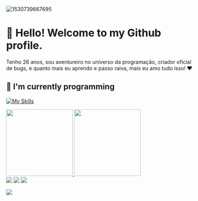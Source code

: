 
![1530739667695](https://github.com/Salops/Salops/assets/104448348/546ce2f6-e167-437c-8244-e5114c75ab85)




# 👋 Hello! Welcome to my Github profile.
Tenho 26 anos, sou aventureiro no universo da programação, criador oficial de bugs, e quanto mais eu aprendo e passo raiva, mais eu amo tudo isso! ❤

## 🌱 I'm currently programming
[![My Skills](https://skillicons.dev/icons?i=androidstudio,angular,bash,c,cs,cpp,css,dart,django,docker,flutter,git,github,gitlab,gradle,html,ai,instagram,java,js,jquery,linkedin,linux,nodejs,php,ts,twitter&theme=dark)](https://skillicons.dev)


<div>
<a href="https://github.com/salops">
<img loading="lazy" height="180em" src="https://github-readme-stats.vercel.app/api/top-langs/?username=salops&layout=compact&langs_count=7&theme=react"/>
<img loading="lazy" height="180em" src="https://github-readme-stats.vercel.app/api?username=salops&layout=compact&show_icons=true&theme=react"/>
</div>


<div>
<a href="https://instagram.com/pagnoncelli___" target="_blank"><img loading="lazy" src="https://img.shields.io/badge/-Instagram-%23E4405F?style=for-the-badge&logo=instagram&logoColor=white" target="_blank"></a>
<a href = "mailto:salomaaoitalian@gmail.com"><img loading="lazy" src="https://img.shields.io/badge/Gmail-D14836?style=for-the-badge&logo=gmail&logoColor=white" target="_blank"></a>
<a href="https://www.linkedin.com/in/salomao-italiano" target="_blank"><img loading="lazy" src="https://img.shields.io/badge/-LinkedIn-%230077B5?style=for-the-badge&logo=linkedin&logoColor=white" target="_blank"></a>   
</div>

![](https://github.com/Salops/Salops/blob/output/github-contribution-grid-snake.svg)
